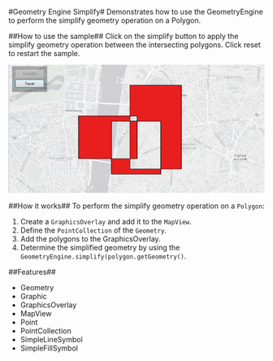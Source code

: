 #Geometry Engine Simplify#
Demonstrates how to use the GeometryEngine to perform the simplify geometry operation on a Polygon.

##How to use the sample##
Click on the simplify button to apply the simplify geometry operation between the intersecting polygons. Click reset to restart the sample.

![](GeometryEngineSimplify.png)

##How it works##
To perform the simplify geometry operation on a `Polygon`:

1. Create a `GraphicsOverlay` and add it to the `MapView`.
2. Define the `PointCollection` of the `Geometry`.
3. Add the polygons to the GraphicsOverlay.
4. Determine the simplified geometry by using the `GeometryEngine.simplify(polygon.getGeometry()`.

##Features##
- Geometry
- Graphic
- GraphicsOverlay
- MapView
- Point
- PointCollection
- SimpleLineSymbol
- SimpleFillSymbol
